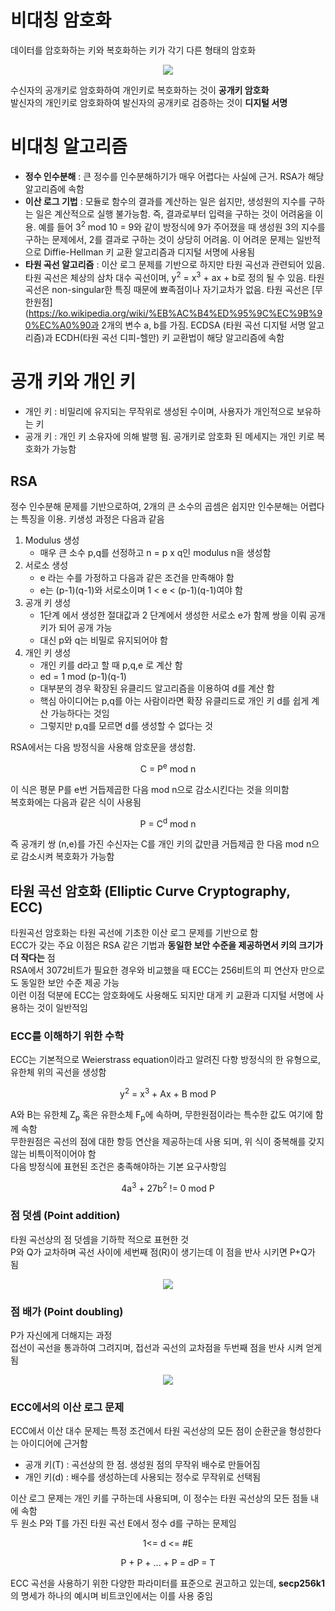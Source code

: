 # 비대칭 암호화

데이터를 암호화하는 키와 복호화하는 키가 각기 다른 형태의 암호화

<p align="center">
  <img src="https://www.researchgate.net/profile/Jarrod-Trevathan/publication/277736892/figure/fig31/AS:669381424066579@1536604376826/Public-Private-Key-Encryption-and-Digital-Signatures.jpg"/>
</p>

수신자의 공개키로 암호화하여 개인키로 복호화하는 것이 **공개키 암호화** <br/>
발신자의 개인키로 암호화하여 발신자의 공개키로 검증하는 것이 **디지털 서명** <br/>

# 비대칭 알고리즘

- **정수 인수분해** : 큰 정수를 인수분해하기가 매우 어렵다는 사실에 근거. RSA가 해당 알고리즘에 속함
- **이산 로그 기법** : 모듈로 함수의 결과를 계산하는 일은 쉽지만, 생성원의 지수를 구하는 일은 계산적으로 실행 불가능함. 즉, 결과로부터 입력을 구하는 것이 어려움을 이용. 예를 들어  3<sup>2</sup> mod 10 = 9와 같이 방정식에 9가 주어졌을 때 생성원 3의 지수를 구하는 문제에서, 2를 결과로 구하는 것이 상당히 어려움. 이 어려운 문제는 일반적으로 Diffie-Hellman 키 교환 알고리즘과 디지털 서명에 사용됨
- **타원 곡선 알고리즘** : 이산 로그 문제를 기반으로 하지만 타원 곡선과 관련되어 있음. 타원 곡선은 체상의 삼차 대수 곡선이며, y<sup>2</sup> = x<sup>3</sup> + ax + b로 정의 될 수 있음. 타원 곡선은 non-singular한 특징 때문에 뾰족점이나 자기교차가 없음. 타원 곡선은 [무한원점](https://ko.wikipedia.org/wiki/%EB%AC%B4%ED%95%9C%EC%9B%90%EC%A0%90과 2개의 변수 a, b를 가짐. ECDSA (타원 곡선 디지털 서명 알고리즘)과 ECDH(타원 곡선 디피-헬만) 키 교환법이 해당 알고리즘에 속함

# 공개 키와 개인 키

- 개인 키 : 비밀리에 유지되는 무작위로 생성된 수이며, 사용자가 개인적으로 보유하는 키
- 공개 키 : 개인 키 소유자에 의해 발행 됨. 공개키로 암호화 된 메세지는 개인 키로 복호화가 가능함

## RSA

정수 인수분해 문제를 기반으로하여, 2개의 큰 소수의 곱셈은 쉽지만 인수분해는 어렵다는 특징을 이용. 키생성 과정은 다음과 같음<br/>

1. Modulus 생성
    - 매우 큰 소수 p,q를 선정하고 n = p x q인 modulus n을 생성함 
2. 서로소 생성
    - e 라는 수를 가정하고 다음과 같은 조건을 만족해야 함
    - e는 (p-1)(q-1)와 서로소이며 1 < e < (p-1)(q-1)여야 함 
3. 공개 키 생성
    - 1단계 에서 생성한 절대값과 2 단계에서 생성한 서로소 e가 함께 쌍을 이뤄 공개키가 되어 공개 가능
    - 대신 p와 q는 비밀로 유지되어야 함
4. 개인 키 생성
    - 개인 키를 d라고 할 때 p,q,e 로 계산 함
    - ed = 1 mod (p-1)(q-1)
    - 대부분의 경우 확장된 유클리드 알고리즘을 이용하여 d를 계산 함
    - 핵심 아이디어는 p,q를 아는 사람이라면 확장 유클리드로 개인 키 d를 쉽게 계산 가능하다는 것임
    - 그렇지만 p,q를 모르면 d를 생성할 수 없다는 것

RSA에서는 다음 방정식을 사용해 암호문을 생성함. 

<p align="center">C = P<sup>e</sup> mod n</p>

이 식은 평문 P를 e번 거듭제곱한 다음 mod n으로 감소시킨다는 것을 의미함 <br/>
복호화에는 다음과 같은 식이 사용됨

<p align="center">P = C<sup>d</sup> mod n</p>

즉 공개키 쌍 (n,e)를 가진 수신자는 C를 개인 키의 값만큼 거듭제곱 한 다음 mod n으로 감소시켜 복호화가 가능함


## 타원 곡선 암호화 (Elliptic Curve Cryptography, ECC)

타원곡선 암호화는 타원 곡선에 기초한 이산 로그 문제를 기반으로 함<br/>
ECC가 갖는 주요 이점은 RSA 같은 기법과 **동일한 보안 수준을 제공하면서 키의 크기가 더 작다는** 점<br/>
RSA에서 3072비트가 필요한 경우와 비교했을 때 ECC는 256비트의 피 연산자 만으로도 동일한 보안 수준 제공 가능<br/>
이런 이점 덕분에 ECC는 암호화에도 사용해도 되지만 대게 키 교환과 디지털 서명에 사용하는 것이 일반적임<br/>

### ECC를 이해하기 위한 수학

ECC는 기본적으로 Weierstrass equation이라고 알려진 다항 방정식의 한 유형으로, 유한체 위의 곡선을 생성함<br/>

<p align="center">y<sup>2</sup> = x<sup>3</sup> + Ax + B mod P</p>

A와 B는 유한체 Z<sub>p</sub> 혹은 유한소체 F<sub>p</sub>에 속하며, 무한원점이라는 특수한 값도 여기에 함께 속함<br/>
무한원점은 곡선의 점에 대한 항등 연산을 제공하는데 사용 되며, 위 식이 중복해를 갖지 않는 비특이적이어야 함<br/>
다음 방정식에 표현된 조건은 충족해야하는 기본 요구사항임<br/>

<p align="center">4a<sup>3</sup> + 27b<sup>2</sup> != 0 mod P</p>

### 점 덧셈 (Point addition)

타원 곡선상의 점 덧셈을 기하학 적으로 표현한 것 <br/>
P와 Q가 교차하며 곡선 사이에 세번째 점(R)이 생기는데 이 점을 반사 시키면 P+Q가 됨<br/>

<p align="center">
  <img src="https://miro.medium.com/max/708/1*nEPoRrtkwEkzbA_UMRp-wA.jpeg"/>
</p>

### 점 배가 (Point doubling)

P가 자신에게 더해지는 과정 <br/>
접선이 곡선을 통과하여 그려지며, 접선과 곡선의 교차점을 두번째 점을 반사 시켜 얻게 됨

<p align="center">
  <img src="https://www.researchgate.net/profile/Aws-Jaber/publication/308548189/figure/fig1/AS:409880985915392@1474734650183/Point-doubling-22-Elliptic-curve-Diffie-Hellman-ECDH-key-exchange.png
"/>
</p>

### ECC에서의 이산 로그 문제

ECC에서 이산 대수 문제는 특정 조건에서 타원 곡선상의 모든 점이 순환군을 형성한다는 아이디어에 근거함<br/>

- 공개 키(T) : 곡선상의 한 점. 생성원 점의 무작위 배수로 만들어짐
- 개인 키(d) : 배수를 생성하는데 사용되는 정수로 무작위로 선택됨

이산 로그 문제는 개인 키를 구하는데 사용되며, 이 정수는 타원 곡선상의 모든 점들 내에 속함<br/>
두 원소 P와 T를 가진 타원 곡선 E에서 정수 d를 구하는 문제임<br/>

<p align="center"> 1<= d <= #E</p>
<p align="center"> P + P + ... + P = dP = T</p>

ECC 곡선을 사용하기 위한 다양한 파라미터를 표준으로 권고하고 있는데, **secp256k1**의 명세가 하나의 예시며 비트코인에서는 이를 사용 중임

